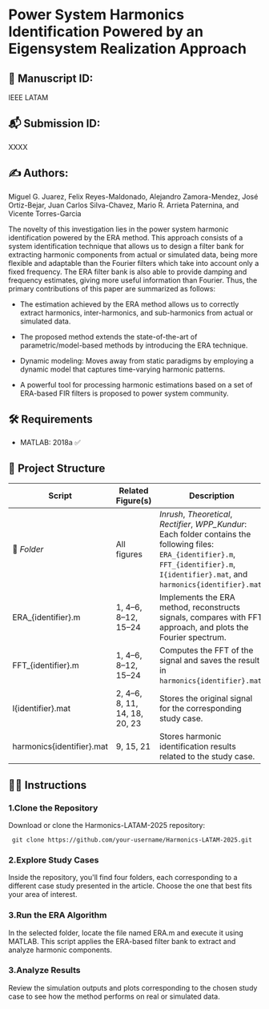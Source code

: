 # Power System Harmonics Identification Powered by an Eigensystem Realization Approach


## 📄 Manuscript ID:
IEEE LATAM 
## 📬 Submission ID:
XXXX

## ✍️ Authors:
Miguel G. Juarez, Felix Reyes-Maldonado, Alejandro Zamora-Mendez, José Ortiz-Bejar, Juan Carlos Silva-Chavez, Mario R. Arrieta Paternina, and Vicente Torres-Garcia


The novelty of this investigation lies in the power system harmonic identification powered by the ERA method. This approach consists of a system identification technique that allows us to design a filter bank for extracting harmonic components from actual or simulated data, being more flexible and adaptable than the Fourier filters which take into account only a fixed frequency. The ERA filter bank is also able to provide damping and frequency estimates, giving more useful information than Fourier. Thus, the primary contributions of this paper are summarized as follows:


- The estimation achieved by the ERA method allows us to correctly extract harmonics, inter-harmonics, and sub-harmonics from actual or simulated data.

- The proposed method extends the state-of-the-art of parametric/model-based methods by introducing the ERA technique.

- Dynamic modeling: Moves away from static paradigms by employing a dynamic model that captures time-varying harmonic patterns.

- A powerful tool for processing harmonic estimations based on a set of ERA-based FIR filters is proposed to power system community.


## 🛠️ Requirements

- MATLAB: 2018a ✅

## 📂 Project Structure

| Script                      | Related Figure(s)        | Description                                                                                                                   |
|----------------------------|--------------------------|-------------------------------------------------------------------------------------------------------------------------------|
|📁 *Folder*                   | All figures              | *Inrush*, *Theoretical*, *Rectifier*, *WPP_Kundur*: Each folder contains the following files: `ERA_{identifier}.m`, `FFT_{identifier}.m`, `I{identifier}.mat`, and `harmonics{identifier}.mat`. |
| ERA_{identifier}.m         | 1, 4–6, 8–12, 15–24       | Implements the ERA method, reconstructs signals, compares with FFT approach, and plots the Fourier spectrum.                 |
| FFT_{identifier}.m         | 1, 4–6, 8–12, 15–24       | Computes the FFT of the signal and saves the result in `harmonics{identifier}.mat`.                                          |
| I{identifier}.mat          | 2, 4–6, 8, 11, 14, 18, 20, 23 | Stores the original signal for the corresponding study case.                                                              |
| harmonics{identifier}.mat  | 9, 15, 21                 | Stores harmonic identification results related to the study case.                                                            |



## 🧑‍💻 Instructions

### 1.Clone the Repository
Download or clone the Harmonics-LATAM-2025 repository:

``` git clone https://github.com/your-username/Harmonics-LATAM-2025.git```

### 2.Explore Study Cases
Inside the repository, you'll find four folders, each corresponding to a different case study presented in the article.
Choose the one that best fits your area of interest.

### 3.Run the ERA Algorithm
In the selected folder, locate the file named ERA.m and execute it using MATLAB.
This script applies the ERA-based filter bank to extract and analyze harmonic components.

### 3.Analyze Results
Review the simulation outputs and plots corresponding to the chosen study case to see how the method performs on real or simulated data.
